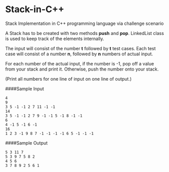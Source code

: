 # Stack-in-C++
Stack Implementation in C++ programming language via challenge scenario

A Stack has to be created with two methods **push** and **pop**. LinkedList class is used to keep track of the elements internally.

The input will consist of the number **t** followed by **t** test cases. Each test case will consist of a number __n__, followed by __n__ numbers of actual input.

For each number of the actual input, if the number is -1, pop off a value from your stack and print it. Otherwise, push the number onto your stack.

(Print all numbers for one line of input on one line of output.)

####Sample Input
```
4
9
3 5 -1 -1 2 7 11 -1 -1
14
3 5 -1 -1 2 7 9 -1 -1 5 -1 8 -1 -1
6
4 -1 5 -1 6 -1
16
1 2 3 -1 9 8 7 -1 -1 -1 -1 6 5 -1 -1 -1
```

####Sample Output
```
5 3 11 7
5 3 9 7 5 8 2
4 5 6
3 7 8 9 2 5 6 1
```
